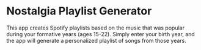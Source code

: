 # Nostalgia Playlist Generator

This app creates Spotify playlists based on the music that was popular during your formative years (ages 15-22). Simply enter your birth year, and the app will generate a personalized playlist of songs from those years.

